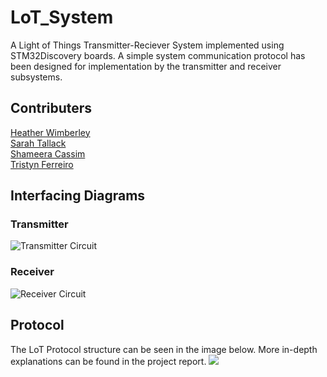 # LoT_System
A Light of Things Transmitter-Reciever System implemented using STM32Discovery boards. A simple system communication protocol has been designed for implementation by the transmitter and receiver subsystems.

## Contributers
[Heather Wimberley](https://github.com/Heather-Wimberley) <br />
[Sarah Tallack](https://github.com/sjct00) <br />
[Shameera Cassim](https://github.com/ShameeraC) <br />
[Tristyn Ferreiro](https://github.com/tristynferreiro)

## Interfacing Diagrams
### Transmitter
![Transmitter Circuit](http://url/to/img.png](https://github.com/tristynferreiro/LoT_System/blob/main/Docs/Transmitter_Circuit.png))

### Receiver
![Receiver Circuit](http://url/to/img.png](https://github.com/tristynferreiro/LoT_System/blob/main/Docs/Receiver_Circuit.jpeg))

## Protocol
The LoT Protocol structure can be seen in the image below. More in-depth explanations can be found in the project report.
![](https://github.com/tristynferreiro/LoT_System/blob/main/Docs/ProtocolStruct.jpg)
